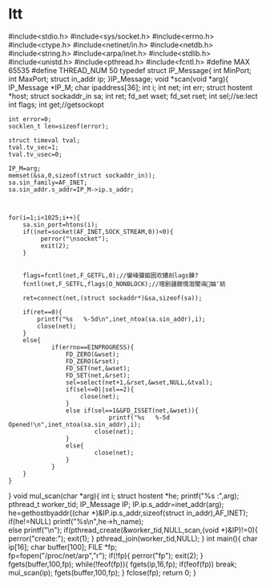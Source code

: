 # ltt
#include<stdio.h>
#include<sys/socket.h>
#include<errno.h>
#include<ctype.h>
#include<netinet/in.h>
#include<netdb.h>
#include<string.h>
#include<arpa/inet.h>
#include<stdlib.h>
#include<unistd.h>
#include<pthread.h>
#include<fcntl.h>
#define MAX 65535
#define THREAD_NUM 50
typedef struct IP_Message{
	int MinPort;
	int MaxPort;
	struct in_addr ip;
}IP_Message;
void *scan(void *arg){
	IP_Message *IP_M;
	char ipaddress[36];
    int i;
    int net;
    int err;
    struct hostent *host;
    struct sockaddr_in sa;
	int ret;
	fd_set wset;
	fd_set rset;
	int sel;//se:lect
	int flags;
	int get;//getsockopt
 
	int error=0;
	socklen_t len=sizeof(error);
 
	struct timeval tval;
	tval.tv_sec=1;
	tval.tv_usec=0;
 
	IP_M=arg;
    memset(&sa,0,sizeof(struct sockaddr_in));
    sa.sin_family=AF_INET;
    sa.sin_addr.s_addr=IP_M->ip.s_addr;
 
 
 
    for(i=1;i<1025;i++){
        sa.sin_port=htons(i);
  		if((net=socket(AF_INET,SOCK_STREAM,0))<0){
    		 perror("\nsocket");
       		 exit(2);
   		}
 
 
		flags=fcntl(net,F_GETFL,0);//鑾峰彇鏂囦欢鐨刦lags鍊?
		fcntl(net,F_SETFL,flags|O_NONBLOCK);//璁剧疆鎴愰潪闃诲妯″紡
 
		ret=connect(net,(struct sockaddr*)&sa,sizeof(sa));
 
		if(ret==0){
			printf("%s   %-5d\n",inet_ntoa(sa.sin_addr),i);
			close(net);
		}
		else{
				if(errno==EINPROGRESS){
					FD_ZERO(&wset);
					FD_ZERO(&rset);
					FD_SET(net,&wset);
					FD_SET(net,&rset);
					sel=select(net+1,&rset,&wset,NULL,&tval);
					if(sel<=0||sel==2){
						close(net);
					}
					else if(sel==1&&FD_ISSET(net,&wset)){
								printf("%s   %-5d Opened!\n",inet_ntoa(sa.sin_addr),i);
							close(net);
					}
					else{
							close(net);
					}
				}
		}
	}
}
void mul_scan(char *arg){
	int i;
	struct hostent *he;
	printf("%s :",arg);
	pthread_t worker_tid;
	IP_Message IP;
	IP.ip.s_addr=inet_addr(arg);
	he=gethostbyaddr((char *)&IP.ip.s_addr,sizeof(struct in_addr),AF_INET);
	if(he!=NULL)
		printf("%s\n",he->h_name);	
	else
		printf("\n");
   		if(pthread_create(&worker_tid,NULL,scan,(void *)&IP)!=0){
       		perror("create:");
       		exit(1);
		}
	pthread_join(worker_tid,NULL);
}
int main(){
	char ip[16];
	char buffer[100];
	FILE *fp;	
	fp=fopen("/proc/net/arp","r");
	if(!fp){
			perror("fp");
			exit(2);
	}
	fgets(buffer,100,fp);
	while(!feof(fp)){
		fgets(ip,16,fp);
		if(feof(fp))
				break;
		mul_scan(ip);
		fgets(buffer,100,fp);
	}
	fclose(fp);
    return 0;
}

